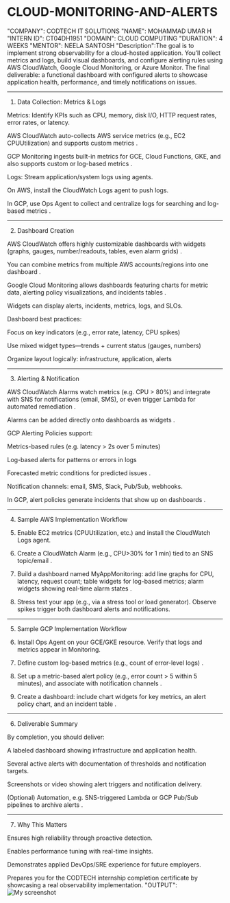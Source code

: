 # CLOUD-MONITORING-AND-ALERTS
"COMPANY": CODTECH IT SOLUTIONS 
"NAME": MOHAMMAD UMAR H
"INTERN ID": CT04DH1951
"DOMAIN": CLOUD COMPUTING 
"DURATION": 4 WEEKS
"MENTOR": NEELA SANTOSH
"Description":The goal is to implement strong observability for a cloud-hosted application. You’ll collect metrics and logs, build visual dashboards, and configure alerting rules using AWS CloudWatch, Google Cloud Monitoring, or Azure Monitor. The final deliverable: a functional dashboard with configured alerts to showcase application health, performance, and timely notifications on issues.


---

1. Data Collection: Metrics & Logs

Metrics: Identify KPIs such as CPU, memory, disk I/O, HTTP request rates, error rates, or latency.

AWS CloudWatch auto-collects AWS service metrics (e.g., EC2 CPUUtilization) and supports custom metrics  .

GCP Monitoring ingests built-in metrics for GCE, Cloud Functions, GKE, and also supports custom or log-based metrics  .


Logs: Stream application/system logs using agents.

On AWS, install the CloudWatch Logs agent to push logs.

In GCP, use Ops Agent to collect and centralize logs for searching and log-based metrics  .




---

2. Dashboard Creation

AWS CloudWatch offers highly customizable dashboards with widgets (graphs, gauges, number/readouts, tables, even alarm grids)  .

You can combine metrics from multiple AWS accounts/regions into one dashboard  .


Google Cloud Monitoring allows dashboards featuring charts for metric data, alerting policy visualizations, and incidents tables  .

Widgets can display alerts, incidents, metrics, logs, and SLOs.


Dashboard best practices:

Focus on key indicators (e.g., error rate, latency, CPU spikes)

Use mixed widget types—trends + current status (gauges, numbers)

Organize layout logically: infrastructure, application, alerts




---

3. Alerting & Notification

AWS CloudWatch Alarms watch metrics (e.g. CPU > 80%) and integrate with SNS for notifications (email, SMS), or even trigger Lambda for automated remediation  .

Alarms can be added directly onto dashboards as widgets  .


GCP Alerting Policies support:

Metrics-based rules (e.g. latency > 2s over 5 minutes)

Log-based alerts for patterns or errors in logs

Forecasted metric conditions for predicted issues  .


Notification channels: email, SMS, Slack, Pub/Sub, webhooks.

In GCP, alert policies generate incidents that show up on dashboards  .




---

4. Sample AWS Implementation Workflow

1. Enable EC2 metrics (CPUUtilization, etc.) and install the CloudWatch Logs agent.


2. Create a CloudWatch Alarm (e.g., CPU>30% for 1 min) tied to an SNS topic/email  .


3. Build a dashboard named MyAppMonitoring: add line graphs for CPU, latency, request count; table widgets for log-based metrics; alarm widgets showing real-time alarm states  .


4. Stress test your app (e.g., via a stress tool or load generator). Observe spikes trigger both dashboard alerts and notifications.




---

5. Sample GCP Implementation Workflow

1. Install Ops Agent on your GCE/GKE resource. Verify that logs and metrics appear in Monitoring.


2. Define custom log-based metrics (e.g., count of error-level logs)  .


3. Set up a metric-based alert policy (e.g., error count > 5 within 5 minutes), and associate with notification channels  .


4. Create a dashboard: include chart widgets for key metrics, an alert policy chart, and an incident table  .




---

6. Deliverable Summary

By completion, you should deliver:

A labeled dashboard showing infrastructure and application health.

Several active alerts with documentation of thresholds and notification targets.

Screenshots or video showing alert triggers and notification delivery.

(Optional) Automation, e.g. SNS-triggered Lambda or GCP Pub/Sub pipelines to archive alerts  .



---

7. Why This Matters

Ensures high reliability through proactive detection.

Enables performance tuning with real-time insights.

Demonstrates applied DevOps/SRE experience for future employers.

Prepares you for the CODTECH internship completion certificate by showcasing a real observability implementation.
"OUTPUT": ![My screenshot](https://user-images.githubusercontent.com/12532091/135541406-7141a8d7-7bf9-4c82-a4d9-ea4b7fe1fb34.jpg)
